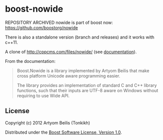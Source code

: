 boost-nowide
============
REPOSITORY ARCHIVED
nowide is part of boost now: https://github.com/boostorg/nowide

There is also a standalone version (branch and releases) and it works with c++11.


A clone of http://cppcms.com/files/nowide/ (see [documentation](http://cppcms.com/files/nowide/html/)).

From the documentation:

> Boost.Nowide is a library implemented by Artyom Beilis that make cross platform Unicode aware
> programming easier.
>
> The library provides an implementation of standard C and C++ library functions, such that their
> inputs are UTF-8 aware on Windows without requiring to use Wide API.


License
-------

Copyright (c) 2012 Artyom Beilis (Tonkikh)

Distributed under the
[Boost Software License, Version 1.0](http://www.boost.org/LICENSE_1_0.txt).
